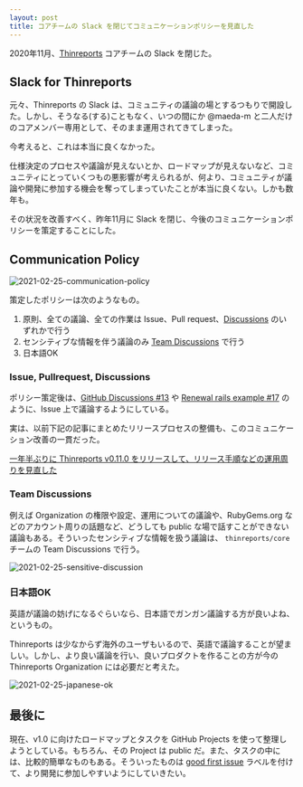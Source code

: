 ```yaml
---
layout: post
title: コアチームの Slack を閉じてコミュニケーションポリシーを見直した
---
```


2020年11月、[Thinreports](https://github.com/thinreports) コアチームの Slack を閉じた。

## Slack for Thinreports

元々、Thinreports の Slack は、コミュニティの議論の場とするつもりで開設した。しかし、そうなる(する)こともなく、いつの間にか @maeda-m と二人だけのコアメンバー専用として、そのまま運用されてきてしまった。

今考えると、これは本当に良くなかった。

仕様決定のプロセスや議論が見えないとか、ロードマップが見えないなど、コミュニティにとっていくつもの悪影響が考えられるが、何より、コミュニティが議論や開発に参加する機会を奪ってしまっていたことが本当に良くない。しかも数年も。

その状況を改善すべく、昨年11月に Slack を閉じ、今後のコミュニケーションポリシーを策定することにした。

## Communication Policy

![2021-02-25-communication-policy](https://user-images.githubusercontent.com/739339/147848193-f8ac8eb2-86b8-4e1e-90c0-f1b65f02920a.png)

策定したポリシーは次のようなもの。

1. 原則、全ての議論、全ての作業は Issue、Pull request、[Discussions](https://github.com/thinreports/thinreports/discussions) のいずれかで行う
2. センシティブな情報を伴う議論のみ [Team Discussions](https://docs.github.com/ja/github/building-a-strong-community/about-team-discussions) で行う
3. 日本語OK

### Issue, Pullrequest, Discussions

ポリシー策定後は、[GitHub Discussions #13](https://github.com/thinreports/thinreports/issues/13) や [Renewal rails example #17](https://github.com/thinreports/thinreports/issues/17) のように、Issue 上で議論するようにしている。

実は、以前下記の記事にまとめたリリースプロセスの整備も、このコミュニケーション改善の一貫だった。

[一年半ぶりに Thinreports v0.11.0 をリリースして、リリース手順などの運用周りを見直した](2020-06-20-thinreports-v0.11.0-released.md)

### Team Discussions

例えば Organization の権限や設定、運用についての議論や、RubyGems.org などのアカウント周りの話題など、どうしても public な場で話すことができない議論もある。そういったセンシティブな情報を扱う議論は、 `thinreports/core` チームの Team Discussions で行う。

![2021-02-25-sensitive-discussion](https://user-images.githubusercontent.com/739339/147848189-e575de60-4a64-4f8c-ad34-da23ae68da3f.png)


### 日本語OK

英語が議論の妨げになるぐらいなら、日本語でガンガン議論する方が良いよね、というもの。

Thinreports は少なからず海外のユーザもいるので、英語で議論することが望ましい。しかし、より良い議論を行い、良いプロダクトを作ることの方が今の Thinreports Organization には必要だと考えた。

![2021-02-25-japanese-ok](https://user-images.githubusercontent.com/739339/147848185-50303f4c-1ddc-4f40-b6eb-d6db9ca3bc1d.png)

## 最後に

現在、v1.0 に向けたロードマップとタスクを GitHub Projects を使って整理しようとしている。もちろん、その Project は public だ。また、タスクの中には、比較的簡単なものもある。そういったものは [good first issue](https://github.blog/2020-01-22-browse-good-first-issues-to-start-contributing-to-open-source/) ラベルを付けて、より開発に参加しやすいようにしていきたい。
